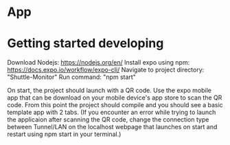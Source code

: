 # App

# Getting started developing

Download Nodejs: https://nodejs.org/en/
Install expo using npm: https://docs.expo.io/workflow/expo-cli/
Navigate to project directory: "Shuttle-Monitor"
Run command: "npm start"

On start, the project should launch with a QR code.
Use the expo mobile app that can be download on your mobile device's app store to scan the QR code.
From this point the project should compile and you should see a basic template app with 2 tabs.
(If you encounter an error while trying to launch the applicaion after scanning the QR code, change the connection type between Tunnel/LAN on the localhost webpage that launches on start and restart using npm start in your terminal.)
